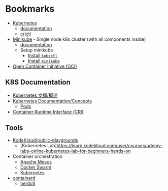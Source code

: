 # Bookmarks

- [Kubernetes](https://kubernetes.io)
    - [documentation](https://kubernetes.io/docs/home/)
    - [crictl](https://kubernetes.io/docs/tasks/debug/debug-cluster/crictl/)
- [Minikube](https://minikube.sigs.k8s.io/docs/) - Single node k8s cluster (with all components inside)
    - [documentation](https://minikube.sigs.k8s.io/docs/)
    - Setup minikube
        - [Install `kubectl`](https://kubernetes.io/docs/tasks/tools/install-kubectl-linux/)
        - [Install `minikube`](https://minikube.sigs.k8s.io/docs/start/?arch=%2Flinux%2Farm64%2Fstable%2Fbinary+download)
- [Open Container Initiative (OCI)](https://opencontainers.org/)

## K8S Documentation

- [Kubernetes 文檔/概述](https://kubernetes.io/zh-cn/docs/concepts/overview/)
- [Kubernetes Documentation/Concepts](https://kubernetes.io/docs/concepts/)
    - [Pods](https://kubernetes.io/docs/concepts/workloads/pods/)
- [Container Runtime Interface (CRI)](https://kubernetes.io/docs/concepts/architecture/cri/)

## Tools

- [KodeKloud/public-playgrounds](https://kodekloud.com/public-playgrounds)
    - [Kubernetes Lab]https://learn.kodekloud.com/user/courses/udemy-labs-online-kubernetes-lab-for-beginners-hands-on
- Container orchestration
    - [Apache Mesos](https://mesos.apache.org/)
    - [Docker Swarm](https://docs.docker.com/engine/swarm/)
    - [Kubernetes](https://kubernetes.io/)
- [containerd](https://containerd.io/)
    - [nerdctl](https://github.com/containerd/nerdctl)
